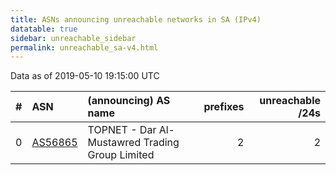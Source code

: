 ```yaml
---
title: ASNs announcing unreachable networks in SA (IPv4)
datatable: true
sidebar: unreachable_sidebar
permalink: unreachable_sa-v4.html
---
```


Data as of 2019-05-10 19:15:00 UTC


<div class="datatable-begin"></div>

|   # | ASN                                    | (announcing) AS name                            |   prefixes |   unreachable /24s |
|----:|:---------------------------------------|:------------------------------------------------|-----------:|-------------------:|
|   0 | [AS56865](unreachable_AS56865-v4.html) | TOPNET - Dar Al-Mustawred Trading Group Limited |          2 |                  2 |

<div class="datatable-end"></div>